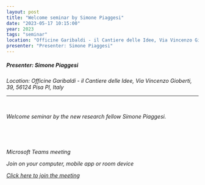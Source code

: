 ```yaml
---
layout: post
title: "Welcome seminar by Simone Piaggesi"
date: "2023-05-17 10:15:00"
year: 2023
tags: "seminar"
location: "Officine Garibaldi - il Cantiere delle Idee, Via Vincenzo Gioberti, 39, 56124 Pisa PI, Italy"
presenter: "Presenter: Simone Piaggesi"
---
```

<h5>Presenter: Simone Piaggesi</h5>
<em>Location: Officine Garibaldi - il Cantiere delle Idee, Via Vincenzo Gioberti, 39, 56124 Pisa PI, Italy<em>
<br>
<hr>
<p><p><br><p><p>Welcome seminar by the new research fellow Simone Piaggesi.<p><p><br><p><p> <p><p>Microsoft Teams meeting<p><p>Join on your computer, mobile app or room device<p><p><a hrefhttps:teams.microsoft.comlmeetupjoin193a9a85abed0d8544a8bc86e6f8f42e599d40thread.tacv21684145208358context7b22Tid223a22c7456b31a22047f5be52473828670aa1222c22Oid223a22729b4d16056746a8a742d2ae1bf09a4a227d targetblank><u>Click here to join the meeting<u><a><p>
                